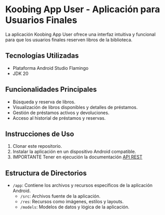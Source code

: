 # Koobing App User - Aplicación para Usuarios Finales

La aplicación Koobing App User ofrece una interfaz intuitiva y funcional para que los usuarios finales reserven libros de la biblioteca.

## Tecnologías Utilizadas
- Plataforma Android Studio Flamingo 
-  JDK 20 

## Funcionalidades Principales
- Búsqueda y reserva de libros.
- Visualización de libros disponibles y detalles de préstamos.
- Gestión de préstamos activos y devoluciones.
- Acceso al historial de préstamos y reservas.

## Instrucciones de Uso
1. Clonar este repositorio.
2. Instalar la aplicación en un dispositivo Android compatible.
3. IMPORTANTE Tener en ejecución la documentación [API REST](../ApiRestAndoird)

## Estructura de Directorios
- `/app`: Contiene los archivos y recursos específicos de la aplicación Android.
    - `/src`: Archivos fuente de la aplicación.
    - `/res`: Recursos como imágenes, estilos y layouts.
    - `/models`: Modelos de datos y lógica de la aplicación.

